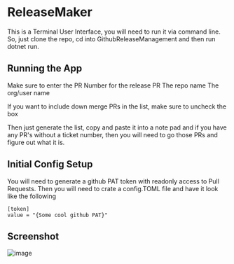 # ReleaseMaker

This is a Terminal User Interface, you will need to run it via command line. So, just clone the repo, cd into GithubReleaseManagement and then run dotnet run.

## Running the App

Make sure to enter the PR Number for the release PR
The repo name
The org/user name

If you want to include down merge PRs in the list, make sure to uncheck the box

Then just generate the list, copy and paste it into a note pad and if you have any PR's without a ticket number, then you will need to go those PRs and figure out what it is.



## Initial Config Setup

You will need to generate a github PAT token with readonly access to Pull Requests.
Then you will need to crate a config.TOML file and have it look like the following

```
[token]
value = "{Some cool github PAT}"
```


## Screenshot

![image](https://github.com/user-attachments/assets/edf0e4c1-2d14-4a57-9719-37f5d60169b4)
